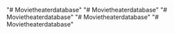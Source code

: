 "# Movietheaterdatabase" 
"# Movietheaterdatabase" 
"# Movietheaterdatabase" 
"# Movietheaterdatabase" 
"# Movietheaterdatabase" 
